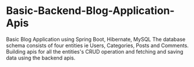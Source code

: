 # Basic-Backend-Blog-Application-Apis
Basic Blog Application using Spring Boot, Hibernate, MySQL
The database schema consists of four entities ie Users, Categories, Posts and Comments.
Building apis for all the entities's CRUD operation and fetching and saving data using the backend apis.

